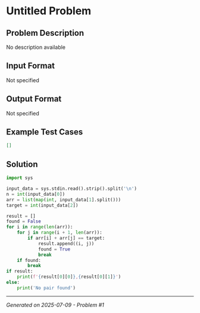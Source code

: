 # Untitled Problem

## Problem Description
No description available

## Input Format
Not specified

## Output Format
Not specified

## Example Test Cases
```json
[]
```

## Solution
```python
import sys

input_data = sys.stdin.read().strip().split('\n')
n = int(input_data[0])
arr = list(map(int, input_data[1].split()))
target = int(input_data[2])

result = []
found = False
for i in range(len(arr)):
    for j in range(i + 1, len(arr)):
        if arr[i] + arr[j] == target:
            result.append((i, j))
            found = True
            break
    if found:
        break
if result:
    print(f'{result[0][0]},{result[0][1]}')
else:
    print('No pair found')
```

---
*Generated on 2025-07-09 - Problem #1*